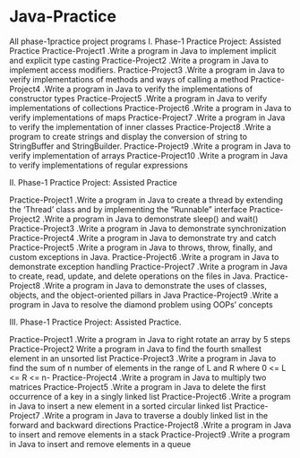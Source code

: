# Java-Practice
All phase-1practice project programs
I. Phase-1 Practice Project: Assisted Practice
Practice-Project1 .Write a program in Java to implement implicit and explicit type casting
Practice-Project2 .Write a program in Java to implement access modifiers.
Practice-Project3 .Write a program in Java to verify implementations of methods and ways of calling a method 
Practice-Project4 .Write a program in Java to verify the implementations of constructor types
Practice-Project5 .Write a program in Java to verify implementations of collections
Practice-Project6 .Write a program in Java to verify implementations of maps
Practice-Project7 .Write a program in Java to verify the implementation of inner classes
Practice-Project8 .Write a program to create strings and display the conversion of string to StringBuffer and StringBuilder.
Practice-Project9 .Write a program in Java to verify implementation of arrays
Practice-Project10 .Write a program in Java to verify implementations of regular expressions
<!--------------------------------------Phase-1 practice project2 programs--------------------------------------->
II. Phase-1 Practice Project: Assisted Practice

Practice-Project1 .Write a program in Java to create a thread by extending the ‘Thread’ class and by implementing the “Runnable” interface
Practice-Project2 .Write a program in Java to demonstrate sleep() and wait()
Practice-Project3 .Write a program in Java to demonstrate synchronization
Practice-Project4 .Write a program in Java to demonstrate try and catch
Practice-Project5 .Write a program in Java to throws, throw, finally, and custom exceptions in Java.
Practice-Project6 .Write a program in Java to demonstrate exception handling
Practice-Project7 .Write a program in Java to create, read, update, and delete operations on the files in Java.
Practice-Project8 .Write a program in Java to demonstrate the uses of classes, objects, and the object-oriented pillars in Java
Practice-Project9 .Write a program in Java to resolve the diamond problem using OOPs’ concepts

<!--------------------------------------Phase-1 practice project2 programs--------------------------------------->
III. Phase-1 Practice Project: Assisted Practice.
	
Practice-Project1 .Write a program in Java to right rotate an array by 5 steps
Practice-Project2 Write a program in Java to find the fourth smallest element in an unsorted list
Practice-Project3 .Write a program in Java to find the sum of n number of elements in the range of L and R where 0 <= L <= R <= n-
Practice-Project4 .Write a program in Java to multiply two matrices
Practice-Project5 .Write a program in Java to delete the first occurrence of a key in a singly linked list
Practice-Project6 .Write a program in Java to insert a new element in a sorted circular linked list
Practice-Project7 .Write a program in Java to traverse a doubly linked list in the forward and backward directions
Practice-Project8 .Write a program in Java to insert and remove elements in a stack
Practice-Project9 .Write a program in Java to insert and remove elements in a queue


